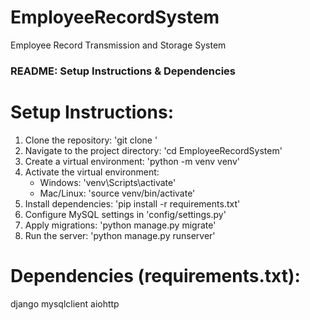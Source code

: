 # EmployeeRecordSystem
Employee Record Transmission and Storage System

### README: Setup Instructions & Dependencies

# Setup Instructions:
1. Clone the repository: 'git clone <repo-url>'
2. Navigate to the project directory: 'cd EmployeeRecordSystem'
3. Create a virtual environment: 'python -m venv venv'
4. Activate the virtual environment:
   - Windows: 'venv\Scripts\activate'
   - Mac/Linux: 'source venv/bin/activate'
5. Install dependencies: 'pip install -r requirements.txt'
6. Configure MySQL settings in 'config/settings.py'
7. Apply migrations: 'python manage.py migrate'
8. Run the server: 'python manage.py runserver'

# Dependencies (requirements.txt):
django
mysqlclient
aiohttp

